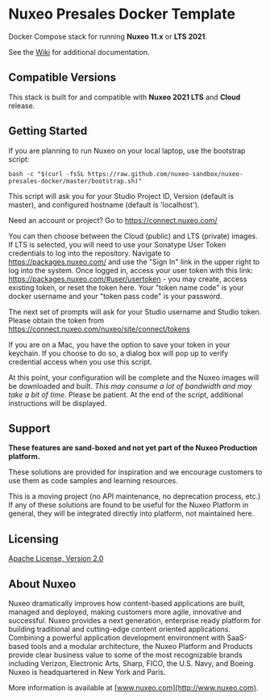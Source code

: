 # Nuxeo Presales Docker Template

Docker Compose stack for running **Nuxeo 11.x** or **LTS 2021**.

See the [Wiki](https://github.com/nuxeo-sandbox/nuxeo-presales-docker/wiki) for additional documentation.

## Compatible Versions

This stack is built for and compatible with **Nuxeo 2021 LTS** and **Cloud** release.

## Getting Started

If you are planning to run Nuxeo on your local laptop, use the bootstrap script:

```
bash -c "$(curl -fsSL https://raw.github.com/nuxeo-sandbox/nuxeo-presales-docker/master/bootstrap.sh)"
```

This script will ask you for your Studio Project ID, Version (default is master),
and configured hostname (default is 'localhost').

Need an account or project?  Go to https://connect.nuxeo.com/

You can then choose between the Cloud (public) and LTS (private) images.  If LTS
is selected, you will need to use your Sonatype User Token credentials to log into
the repository.  Navigate to https://packages.nuxeo.com/ and use the "Sign In"
link in the upper right to log into the system.  Once logged in, access your user
token with this link: https://packages.nuxeo.com/#user/usertoken - you may create,
access existing token, or reset the token here.  Your "token name code" is your
docker username and your "token pass code" is your password.

The next set of prompts will ask for your Studio username and Studio token.
Please obtain the token from https://connect.nuxeo.com/nuxeo/site/connect/tokens

If you are on a Mac, you have the option to save your token in your keychain.  If
you choose to do so, a dialog box will pop up to verify credential access when you
use this script.

At this point, your configuration will be complete and the Nuxeo images will be
downloaded and built.  _This may consume a lot of bandwidth and may take a bit of
time_.  Please be patient.  At the end of the script, additional instructions will
be displayed.
## Support

**These features are sand-boxed and not yet part of the Nuxeo Production platform.**

These solutions are provided for inspiration and we encourage customers to use them as code samples and learning resources.

This is a moving project (no API maintenance, no deprecation process, etc.) If any of these solutions are found to be useful for the Nuxeo Platform in general, they will be integrated directly into platform, not maintained here.

## Licensing

[Apache License, Version 2.0](http://www.apache.org/licenses/LICENSE-2.0)

## About Nuxeo

Nuxeo dramatically improves how content-based applications are built, managed and deployed, making customers more agile, innovative and successful. Nuxeo provides a next generation, enterprise ready platform for building traditional and cutting-edge content oriented applications. Combining a powerful application development environment with SaaS-based tools and a modular architecture, the Nuxeo Platform and Products provide clear business value to some of the most recognizable brands including Verizon, Electronic Arts, Sharp, FICO, the U.S. Navy, and Boeing. Nuxeo is headquartered in New York and Paris.

More information is available at [www.nuxeo.com](http://www.nuxeo.com).
